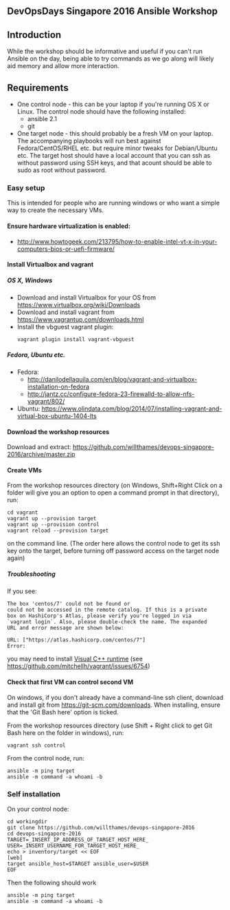 DevOpsDays Singapore 2016 Ansible Workshop
------------------------------------------

## Introduction

While the workshop should be informative and useful if you
can't run Ansible on the day, being able to try commands as we go along
will likely aid memory and allow more interaction.

## Requirements

* One control node - this can be your laptop
  if you're running OS X or Linux. The control node should have the following
  installed:
    - ansible 2.1
    - git
* One target node - this should probably be a fresh VM on your laptop.
  The accompanying playbooks will run best against Fedora/CentOS/RHEL etc.
  but require minor tweaks for Debian/Ubuntu etc. The target host should
  have a local account that you can ssh as without password using SSH keys,
  and that acount should be able to sudo as root without password.

### Easy setup

This is intended for people who are running windows or who want a simple
way to create the necessary VMs.

#### Ensure hardware virtualization is enabled:

* http://www.howtogeek.com/213795/how-to-enable-intel-vt-x-in-your-computers-bios-or-uefi-firmware/

#### Install Virtualbox and vagrant

##### OS X, Windows
* Download and install Virtualbox for your
  OS from https://www.virtualbox.org/wiki/Downloads
* Download and install vagrant from
  https://www.vagrantup.com/downloads.html
* Install the vbguest vagrant plugin:
  ```
  vagrant plugin install vagrant-vbguest
  ```


##### Fedora, Ubuntu etc.

* Fedora:
    - http://danilodellaquila.com/en/blog/vagrant-and-virtualbox-installation-on-fedora
    - http://jantz.cc/configure-fedora-23-firewalld-to-allow-nfs-vagrant/802/
* Ubuntu: https://www.olindata.com/blog/2014/07/installing-vagrant-and-virtual-box-ubuntu-1404-lts


#### Download the workshop resources

Download and extract:
https://github.com/willthames/devops-singapore-2016/archive/master.zip

#### Create VMs

From the workshop resources directory (on Windows, Shift+Right Click
on a folder will give you an option to open a command prompt in that
directory), run:
```
cd vagrant
vagrant up --provision target
vagrant up --provision control
vagrant reload --provision target
```
on the command line. (The order here allows the control
node to get its ssh key onto the target, before turning
off password access on the target node again)

##### Troubleshooting

If you see:

```
The box 'centos/7' could not be found or
could not be accessed in the remote catalog. If this is a private
box on HashiCorp's Atlas, please verify you're logged in via
`vagrant login`. Also, please double-check the name. The expanded
URL and error message are shown below:

URL: ["https://atlas.hashicorp.com/centos/7"]
Error:
```

you may need to install
[Visual C++ runtime](http://www.microsoft.com/en-us/download/details.aspx?id=8328)
(see https://github.com/mitchellh/vagrant/issues/6754)

#### Check that first VM can control second VM

On windows, if you don't already have a command-line ssh client, download and install
git from https://git-scm.com/downloads. When installing, 
ensure that the 'Git Bash here' option is ticked. 

From the workshop resources directory (use Shift + Right click to get Git 
Bash here on the folder in windows), run:
```
vagrant ssh control
```

From the control node, run:
```
ansible -m ping target
ansible -m command -a whoami -b
```

### Self installation

On your control node:

```
cd workingdir
git clone https://github.com/willthames/devops-singapore-2016
cd devops-singapore-2016
TARGET=_INSERT_IP_ADDRESS_OF_TARGET_HOST_HERE_
USER=_INSERT_USERNAME_FOR_TARGET_HOST_HERE_
echo > inventory/target << EOF
[web]
target ansible_host=$TARGET ansible_user=$USER
EOF
```

Then the following should work

```
ansible -m ping target
ansible -m command -a whoami -b
```

